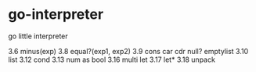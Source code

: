 # go-interpreter
 go little interpreter
 
 3.6 minus(exp)
 3.8 equal?(exp1, exp2)
 3.9 cons car cdr null? emptylist
 3.10 list
 3.12 cond
 3.13 num as bool
 3.16 multi let
 3.17 let*
 3.18 unpack
